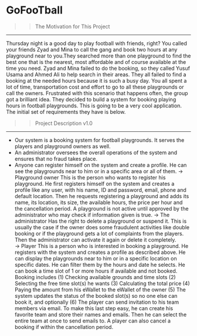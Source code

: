 # GoFooTball

>> The Motivation for This Project 
----------------------------------
Thursday night is a good day to play football with friends, right? You called your friends Zyad and Mina to call the gang and
book two hours at any playground near to you.They searched more than one playground to find the best one that is the nearest,
most affordable and of course available at the time you need. 
Zyad and Mina failed to do the booking, so they called Yusuf Usama and Ahmed Ali to help search in their areas. They all failed to find a booking at the needed hours
because it is such a busy day. You all spent a lot of time, transportation cost and effort to go to all these playgrounds or call the owners.
Frustrated with this scenario that happens often, the group got a brilliant idea. 
They decided to build a system for booking playing hours in football playgrounds. This is going to be a very cool application. The initial set of requirements they have is below.

>> Project Description v1.0
---------------------------
- Our system is a booking system for football playgrounds. It serves the players and playground owners as well. 
- An administrator oversees the overall operations of the system and ensures that no fraud takes place. 
- Anyone can register himself on the system and create a profile. He can see the playgrounds near to him or in a specific area or all of them. 
 -> Playground owner
    This is the person who wants to register his playground. 
    He first registers himself on the system and creates a profile like any user, with his name, ID and password, email, phone and default location.
    Then he requests registering a playground and adds its name, its location, its size, the available hours, the price per hour and the cancellation period.
    A playground is not active until approved by the administrator who may check if information given is true.
 -> The administrator 
    Has the right to delete a playground or suspend it.
    This is usually the case if the owner does some fraudulent activities like double booking or if the playground gets a lot of complaints from the players. 
    Then the administrator can activate it again or delete it completely.    
 -> Player 
    This is a person who is interested in booking a playground.
    He registers with the system and creates a profile as described above. 
    He can display the playgrounds near to him or in a specific location on specific dates. 
    He can filter them by the hours and date he selects. 
    He can book a time slot of 1 or more hours if available and not booked. 
    Booking includes (1) Checking available grounds and time slots 
                     (2) Selecting the free time slot(s) he wants 
                     (3) Calculating the total price 
                     (4) Paying the amount from his eWallet to the eWallet of the owner 
                     (5) The system updates the status of the booked slot(s) so no one else can book it, and optionally 
                     (6) The player can send invitation to his team members via email. 
    To make this last step easy, he can create his favorite team and store their names and emails. 
    Then he can select the entire team at once to send emails to. A player can also cancel a booking if within the cancellation period. 
